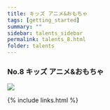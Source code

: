 ```yaml
---
title: キッズ アニメ&おもちゃ
tags: [getting_started]
summary: ""
sidebar: talents_sidebar
permalink: talents_8.html
folder: talents
---
```



### No.8 キッズ アニメ&おもちゃ

![](https://yt3.ggpht.com/ytc/AKedOLQbuBH5d26HSVtEaMt9oBgpC2G9gp5Gj3-sDgtvvA=s176-c-k-c0x00ffffff-no-rj)







{% include links.html %}

